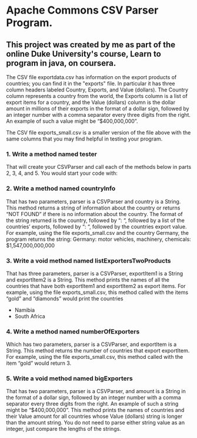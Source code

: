# Apache Commons CSV Parser Program.

## This project was created by me as part of the online Duke University's course, Learn to program in java, on coursera.

The CSV file exportdata.csv has information on the export products of countries; you can find it in the "exports" file.
In particular it has three column headers labeled Country, Exports, and Value (dollars). The Country column represents a country from the world, the Exports column is a list of export items for a country, and the Value (dollars) column is the dollar amount in millions of their exports in the format of a dollar sign, followed by an integer number with a comma separator every three digits from the right. An example of such a value might be “$400,000,000”.

The CSV file exports_small.csv is a smaller version of the file above with the same columns that you may find helpful in testing your program.

### 1. Write a method named tester 
That will create your CSVParser and call each of the methods below in parts 2, 3, 4, and 5. You would start your code with:

### 2. Write a method named countryInfo
That has two parameters, parser is a CSVParser and country is a String. This method returns a string of information about the country or returns “NOT FOUND” if there is no information about the country. The format of the string returned is the country, followed by “: “, followed by a list of the countries’ exports, followed by “: “, followed by the countries export value. For example, using the file exports_small.csv and the country Germany, the program returns the string: Germany: motor vehicles, machinery, chemicals: $1,547,000,000,000

### 3. Write a void method named listExportersTwoProducts
That has three parameters, parser is a CSVParser, exportItem1 is a String and exportItem2 is a String. This method prints the names of all the countries that have both exportItem1 and exportItem2 as export items. For example, using the file exports_small.csv, this method called with the items “gold” and “diamonds” would print the countries

- Namibia
- South Africa

### 4. Write a method named numberOfExporters 
Which has two parameters, parser is a CSVParser, and exportItem is a String. This method returns the number of countries that export exportItem. For example, using the file exports_small.csv, this method called with the item “gold” would return 3.


### 5. Write a void method named bigExporters
That has two parameters, parser is a CSVParser, and amount is a String in the format of a dollar sign, followed by an integer number with a comma separator every three digits from the right. An example of such a string might be “$400,000,000”. This method prints the names of countries and their Value amount for all countries whose Value (dollars) string is longer than the amount string. You do not need to parse either string value as an integer, just compare the lengths of the strings.
